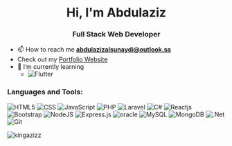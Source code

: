 <h1 align="center">Hi, I'm Abdulaziz</h1>
<h3 align="center">Full Stack Web Developer</h3>

- 📫 How to reach me **abdulazizalsunaydi@outlook.sa**
-   Check out my [Portfolio Website](https://www.abdulazizalsunaydi.cf/)
- 🌱 I’m currently learning 
    * ![Flutter](https://img.shields.io/badge/Flutter-white?style=for-the-badge&logo=Flutter&logoColor=027DFD)

<h3 align="left">Languages and Tools:</h3>

![HTML5](https://img.shields.io/badge/html5-%23E34F26.svg?style=for-the-badge&logo=html5&logoColor=white)
![CSS](https://img.shields.io/badge/css3-%231572B6.svg?style=for-the-badge&logo=css3&logoColor=white)
![JavaScript](https://img.shields.io/badge/javascript-%23323330.svg?style=for-the-badge&logo=javascript&logoColor=%23F7DF1E)
![PHP](https://img.shields.io/badge/PHP-white?style=for-the-badge&logo=PHP&logoColor=blue)
![Laravel](https://img.shields.io/badge/Laravel-white?style=for-the-badge&logo=Laravel&logoColor=red)
![C#](https://img.shields.io/badge/c%23-%23239120.svg?style=for-the-badge&logo=c-sharp&logoColor=white)
![Reactjs](https://img.shields.io/badge/reactjs-%2335495e.svg?style=for-the-badge&logo=react&logoC)
![Bootstrap](https://img.shields.io/badge/bootstrap-%23563D7C.svg?style=for-the-badge&logo=bootstrap&logoColor=white)
![NodeJS](https://img.shields.io/badge/node.js-6DA55F?style=for-the-badge&logo=node.js&logoColor=white)
![Express.js](https://img.shields.io/badge/express.js-%23404d59.svg?style=for-the-badge&logo=express&logoColor=%2361DAFB)
![oracle](https://img.shields.io/badge/oracle-%2335495e.svg?style=for-the-badge&logo=oracle&logoColor=red)
![MySQL](https://img.shields.io/badge/mysql-%2300f.svg?style=for-the-badge&logo=mysql&logoColor=white&color=000)
![MongoDB](https://img.shields.io/badge/MongoDB-%234ea94b.svg?style=for-the-badge&logo=mongodb&logoColor=white)
![.Net](https://img.shields.io/badge/.NET-5C2D91?style=for-the-badge&logo=.net&logoColor=white)
![Git](https://img.shields.io/badge/git-%23F05033.svg?style=for-the-badge&logo=git&logoColor=white)

<p><img align="center" src="https://github-readme-stats.vercel.app/api/top-langs?username=kingazizz&exclude_repo=stay-safe-game&show_icons=true&locale=en&layout=compact" alt="kingazizz" /></p>


